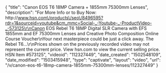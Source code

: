 {
    "title": "Canon EOS T6 18MP Camera + 1855mm   75300mm Lenses",
    "description": "For More Info or to Buy Now: http:\/\/www.hsn.com\/products\/seo\/8496595?rdr=1&sourceid=youtube&cm_mmc=Social-_-Youtube-_-ProductVideo-_-573125\r\nCanon EOS Rebel T6 18MP Digital SLR Camera with EFS 1855mm and EF 75300mm Lenses and Creative Photo Composition Online Course Voucher\nYour next masterpiece could be just a click away. The Rebel T6...\r\nPrices shown on the previously recorded video may not represent the current price.  View hsn.com to view the current selling price. HSN Item #573125",
    "videoid": "112327449",
    "date_created": "1502548109",
    "date_modified": "1503415948",
    "type": "captivate",
    "layout": "video",
    "url": "\/v\/canon-eos-t6-18mp-camera-1855mm-75300mm-lenses\/112327449"
}